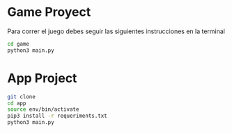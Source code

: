 # Game Proyect

Para correr el juego debes seguir las siguientes instrucciones en la terminal

```sh
cd game
python3 main.py
```


# App Project

```sh
git clone
cd app
source env/bin/activate
pip3 install -r requeriments.txt
python3 main.py
```